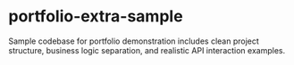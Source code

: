 # portfolio-extra-sample
Sample codebase for portfolio demonstration  includes clean project structure, business logic separation, and realistic API interaction examples.
